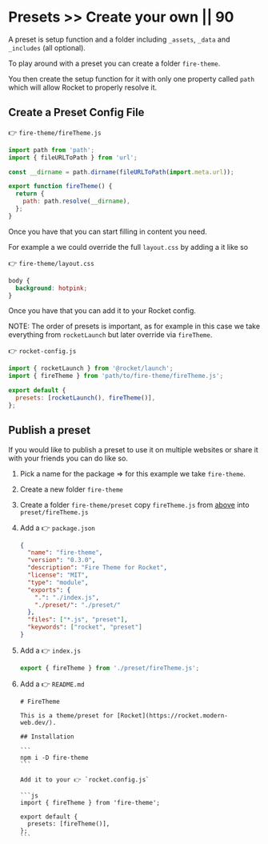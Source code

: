 # Presets >> Create your own || 90

A preset is setup function and a folder including `_assets`, `_data` and `_includes` (all optional).

To play around with a preset you can create a folder `fire-theme`.

You then create the setup function for it with only one property called `path` which will allow Rocket to properly resolve it.

## Create a Preset Config File

👉 `fire-theme/fireTheme.js`

```js
import path from 'path';
import { fileURLToPath } from 'url';

const __dirname = path.dirname(fileURLToPath(import.meta.url));

export function fireTheme() {
  return {
    path: path.resolve(__dirname),
  };
}
```

Once you have that you can start filling in content you need.

For example a we could override the full `layout.css` by adding a it like so

👉 `fire-theme/layout.css`

```css
body {
  background: hotpink;
}
```

Once you have that you can add it to your Rocket config.

NOTE: The order of presets is important, as for example in this case we take everything from `rocketLaunch` but later override via `fireTheme`.

👉 `rocket-config.js`

```js
import { rocketLaunch } from '@rocket/launch';
import { fireTheme } from 'path/to/fire-theme/fireTheme.js';

export default {
  presets: [rocketLaunch(), fireTheme()],
};
```

## Publish a preset

If you would like to publish a preset to use it on multiple websites or share it with your friends you can do like so.

1. Pick a name for the package => for this example we take `fire-theme`.
2. Create a new folder `fire-theme`
3. Create a folder `fire-theme/preset` copy `fireTheme.js` from [above](#create-a-preset-config-file) into `preset/fireTheme.js`
4. Add a 👉 `package.json`

   ```json
   {
     "name": "fire-theme",
     "version": "0.3.0",
     "description": "Fire Theme for Rocket",
     "license": "MIT",
     "type": "module",
     "exports": {
       ".": "./index.js",
       "./preset/": "./preset/"
     },
     "files": ["*.js", "preset"],
     "keywords": ["rocket", "preset"]
   }
   ```

5. Add a 👉 `index.js`

   ```js
   export { fireTheme } from './preset/fireTheme.js';
   ```

6. Add a 👉 `README.md`

   ````
   # FireTheme

   This is a theme/preset for [Rocket](https://rocket.modern-web.dev/).

   ## Installation

   ```
   npm i -D fire-theme
   ```

   Add it to your 👉 `rocket.config.js`

   ```js
   import { fireTheme } from 'fire-theme';

   export default {
     presets: [fireTheme()],
   };
   ```
   ````
